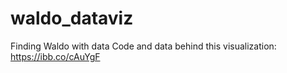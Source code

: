 # waldo_dataviz
Finding Waldo with data
Code and data behind this visualization: https://ibb.co/cAuYgF
